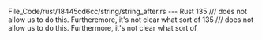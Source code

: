 File_Code/rust/18445cd6cc/string/string_after.rs --- Rust
135 /// does not allow us to do this. Furtheremore, it's not clear what sort of                                                                              135 /// does not allow us to do this. Furthermore, it's not clear what sort of

